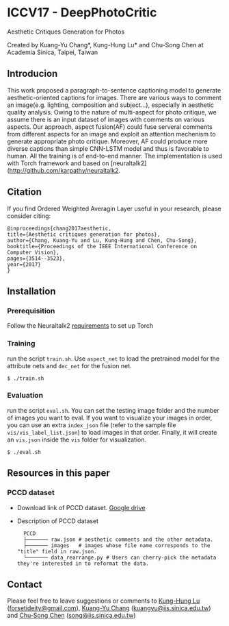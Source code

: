 # ICCV17 - DeepPhotoCritic

Aesthetic Critiques Generation for Photos

Created by Kuang-Yu Chang\*, Kung-Hung Lu\* and Chu-Song Chen at Academia Sinica, Taipei, Taiwan

## Introducion

This work proposed a paragraph-to-sentence captioning model to generate aesthetic-oriented captions for images.
There are various ways to comment an image(e.g. lighting, composition and subject...), especially in aesthetic quality analysis. Owing to the nature of multi-aspect for photo critique, we assume there is an input dataset of images with comments on various aspects. Our approach, aspect fusion(AF) could fuse serveral comments from different aspects for an image and exploit an attention mechenism to generate appropriate photo critique. Moreover, AF could produce more diverse captions than simple CNN-LSTM model and thus is favorable to human. All the training is of end-to-end manner. The implementation is used with Torch framework and based on [neuraltalk2](http://github.com/karpathy/neuraltalk2.

## Citation

If you find Ordered Weighted Averagin Layer useful in your research, please consider citing:

	@inproceedings{chang2017aesthetic,
  	title={Aesthetic critiques generation for photos},
  	author={Chang, Kuang-Yu and Lu, Kung-Hung and Chen, Chu-Song},
  	booktitle={Proceedings of the IEEE International Conference on Computer Vision},
  	pages={3514--3523},
  	year={2017}
	}


## Installation

### Prerequisition
Follow the Neuraltalk2 [requirements](http://github.com/karpathy/neuraltalk2) to set up Torch

### Training

run the script `train.sh`. Use `aspect_net` to load the pretrained model for the attribute nets and `dec_net` for the fusion net. 

	$ ./train.sh

### Evaluation

run the script `eval.sh`. You can set the testing image folder and the number of images you want to eval. If you want to visualize your images in order, you can use an extra `index_json` file (refer to the sample file  `vis/vis_label_list.json`) to load images in that order. Finally, it will create an `vis.json` inside the `vis` folder for visualization.

	$ ./eval.sh

## Resources in this paper

### PCCD dataset

- Download link of PCCD dataset. [Google drive](https://drive.google.com/file/d/12Xk-GVM4XA-Gy096nbzxQQNNXB_X7bJ4/view?usp=sharing)

- Description of PCCD dataset

        PCCD
        ├─────── raw.json # aesthetic comments and the other metadata.
        ├─────── images   # images whose file name corresponds to the "title" field in raw.json.
        └─────── data_rearrange.py # Users can cherry-pick the metadata they're interested in to reformat the data.

## Contact 

Please feel free to leave suggestions or comments to [Kung-Hung Lu](https://kunghunglu.github.io/) (forsetideity@gmail.com), [Kuang-Yu Chang](https://www.iis.sinica.edu.tw/~kuangyu/) (kuangyu@iis.sinica.edu.tw) and [Chu-Song Chen](https://www.iis.sinica.edu.tw/pages/song/) (song@iis.sinica.edu.tw)

